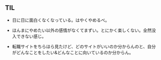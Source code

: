 ## TIL

* 日に日に面白くなくなっている。はやくやめるべ。

* ほんまにやめたい以外の感情がなくてまずい。とにかく楽しくない。全然没入できない感じ。

* 転職サイトをちらほら見たけど、どのサイトがいいのか分からんのと、自分がどんなことをしたい&どんなことに向いているのか分からん。